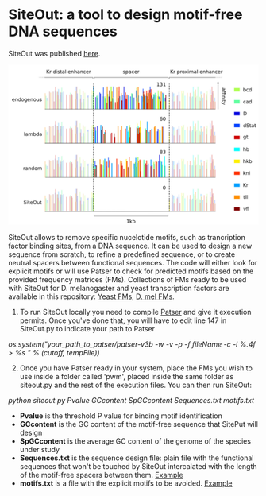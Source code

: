 # SiteOut: a tool to design motif-free DNA sequences

SiteOut was published [here](http://journals.plos.org/plosone/article?id=10.1371/journal.pone.0151740).

![Figure](figure.png)

SiteOut allows to remove specific nucelotide motifs, such as trancription factor binding sites, from a DNA sequence. It can be used to design a new sequence from scratch, to refine a predefined sequence, or to create neutral spacers between functional sequences. The code will either look for explicit motifs or will use Patser to check for predicted motifs based on the provided frequency matrices (FMs). Collections of FMs ready to be used with SiteOut for D. melanogaster and yeast transcription factors are available in this repository: [Yeast FMs](yeast_pwms.zip), [D. mel FMs](Dmel_pwms.zip).

1) To run SiteOut locally you need to compile [Patser](http://stormo.wustl.edu/resources.html) and give it execution permits. Once you've done that, you will have to edit line 147 in SiteOut.py to indicate your path to Patser

*os.system("your_path_to_patser/patser-v3b -w -v -p -f fileName -c -l %.4f > %s " % (cutoff, tempFile))*

2) Once you have Patser ready in your system, place the FMs you wish to use inside a folder called 'pwm', placed inside the same folder as siteout.py and the rest of the execution files. You can then run SiteOut:

*python siteout.py Pvalue GCcontent  SpGCcontent Sequences.txt motifs.txt*

- **Pvalue** is the threshold P value for binding motif identification
- **GCcontent** is the GC content of the motif-free sequence that SitePut will design
- **SpGCcontent** is the average GC content of the genome of the species under study
- **Sequences.txt** is the sequence design file: plain file with the functional sequences that won't be touched by SiteOut intercalated with the length of the motif-free spacers between them. [Example](Sequences.txt)
- **motifs.txt** is a file with the explicit motifs to be avoided. [Example](motifs.txt)

